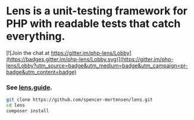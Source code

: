 # Lens is a unit-testing framework for PHP with readable tests that catch everything.

[![Join the chat at https://gitter.im/php-lens/Lobby](https://badges.gitter.im/php-lens/Lobby.svg)](https://gitter.im/php-lens/Lobby?utm_source=badge&utm_medium=badge&utm_campaign=pr-badge&utm_content=badge)

### See [lens.guide](http://lens.guide/).

```bash
git clone https://github.com/spencer-mortensen/lens.git
cd lens
composer install
```